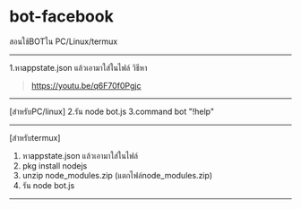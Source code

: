 # bot-facebook

สอนใช้BOTใน PC/Linux/termux
____________________________
1.หาappstate.json แล้วเอามาใส่ในไฟล์
วิธีหา
>https://youtu.be/q6F70f0Pgjc
____________________________
[สำหรับPC/linux]
2.รัน node bot.js 
3.command bot "!help"
____________________________
[สำหรับtermux]
1. หาappstate.json แล้วเอามาใส่ในไฟล์
2. pkg install nodejs
3. unzip node_modules.zip (แตกไฟล์node_modules.zip)
4. รัน node bot.js
____________________________
